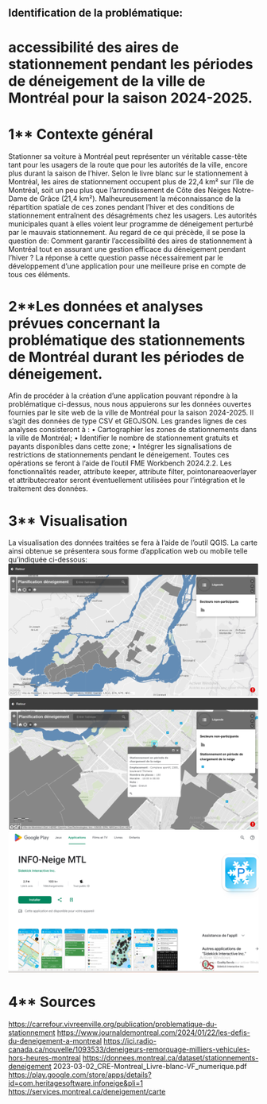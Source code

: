 ## Identification de la problématique:
# accessibilité des aires de stationnement pendant les périodes de déneigement de la ville de Montréal pour la saison 2024-2025.

# 1** Contexte général
Stationner sa voiture à Montréal peut représenter un véritable casse-tête tant pour les usagers de la route que pour les autorités de la ville, encore plus durant la saison de l’hiver. Selon le livre blanc sur le stationnement à Montréal, les aires de stationnement occupent plus de 22,4 km² sur l’île de Montréal, soit un peu plus que l’arrondissement de Côte des Neiges Notre-Dame de Grâce (21,4 km²). Malheureusement la méconnaissance de la répartition spatiale de ces zones pendant l’hiver et des conditions de stationnement entraînent des désagréments chez les usagers. Les autorités municipales quant à elles voient leur programme de déneigement perturbé par le mauvais stationnement.
Au regard de ce qui précède, il se pose la question de:
Comment garantir l’accessibilité des aires de stationnement à Montréal tout en assurant une gestion efficace du déneigement pendant l’hiver ?
La réponse à cette question passe nécessairement par le développement d’une application pour une meilleure prise en compte de tous ces éléments.
# 2**Les données et analyses prévues concernant la problématique des stationnements de Montréal durant les périodes de déneigement.
Afin de procéder à la création d’une application pouvant répondre à la problématique ci-dessus, nous nous appuierons sur les données ouvertes fournies par le site web de la ville de Montréal pour la saison 2024-2025. Il s’agit des données de type CSV et GEOJSON. Les grandes lignes de ces analyses consisteront à :
•	Cartographier les zones de stationnements dans la ville de Montréal;
•	Identifier le nombre de stationnement gratuits et payants disponibles dans cette zone;
•	Intégrer les signalisations de restrictions de stationnements pendant le déneigement.
Toutes ces opérations se feront à l’aide de l’outil FME Workbench 2024.2.2. Les fonctionnalités reader, attribute keeper, attribute filter, pointonareaoverlayer et attributecreator seront éventuellement utilisées pour l’intégration et le traitement des données.

# 3** Visualisation
La visualisation des données traitées se fera à l’aide de l’outil QGIS. La carte ainsi obtenue se présentera sous forme d’application web ou mobile telle qu’indiquée ci-dessous:
![alt text](<Capture d’écran 2025-01-26 151817-1.png>)
![alt text](<Capture d’écran 2025-01-26 151536.png>)
![alt text](<Capture d’écran 2025-01-26 152832.png>)


# 4** Sources
https://carrefour.vivreenville.org/publication/problematique-du-stationnement
https://www.journaldemontreal.com/2024/01/22/les-defis-du-deneigement-a-montreal
https://ici.radio-canada.ca/nouvelle/1093533/deneigeurs-remorquage-milliers-vehicules-hors-heures-montreal
https://donnees.montreal.ca/dataset/stationnements-deneigement
2023-03-02_CRE-Montreal_Livre-blanc-VF_numerique.pdf
https://play.google.com/store/apps/details?id=com.heritagesoftware.infoneige&pli=1
https://services.montreal.ca/deneigement/carte